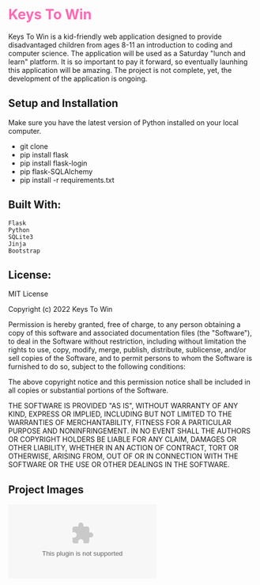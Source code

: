 <h1><span style = "color: hotpink "><b> Keys To Win </b></span></h1>

Keys To Win is a kid-friendly web application designed to provide disadvantaged children from ages 8-11 an introduction to coding and computer science. The application will be used as a Saturday "lunch and learn" platform.  It is so important to pay it forward, so eventually launhing this application will be amazing.  The project is not complete, yet, the development of the application is ongoing.  

<h2>Setup and Installation</h2>

Make sure you have the latest version of Python installed on your local computer. 

<ul>
<li>git clone <repo-url>
<li>pip install flask
<li>pip install flask-login
<li>pip flask-SQLAlchemy
<li>pip install -r requirements.txt
    </ul>


 <h2>Built With: </h2>

    Flask
    Python
    SQLite3
    Jinja
    Bootstrap
    
    
   <h2>License: </h2>
 MIT License

Copyright (c) 2022 Keys To Win

Permission is hereby granted, free of charge, to any person obtaining a copy
of this software and associated documentation files (the "Software"), to deal
in the Software without restriction, including without limitation the rights
to use, copy, modify, merge, publish, distribute, sublicense, and/or sell
copies of the Software, and to permit persons to whom the Software is
furnished to do so, subject to the following conditions:

The above copyright notice and this permission notice shall be included in all
copies or substantial portions of the Software.

THE SOFTWARE IS PROVIDED "AS IS", WITHOUT WARRANTY OF ANY KIND, EXPRESS OR
IMPLIED, INCLUDING BUT NOT LIMITED TO THE WARRANTIES OF MERCHANTABILITY,
FITNESS FOR A PARTICULAR PURPOSE AND NONINFRINGEMENT. IN NO EVENT SHALL THE
AUTHORS OR COPYRIGHT HOLDERS BE LIABLE FOR ANY CLAIM, DAMAGES OR OTHER
LIABILITY, WHETHER IN AN ACTION OF CONTRACT, TORT OR OTHERWISE, ARISING FROM,
OUT OF OR IN CONNECTION WITH THE SOFTWARE OR THE USE OR OTHER DEALINGS IN THE
SOFTWARE.
    

<h2>Project Images</h2>  

![](code%20design.docx)
 

